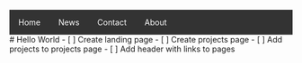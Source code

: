 <html>
<head>
<style>
li a {
  display: block;
  color: white;
  text-align: center;
  padding: 14px 16px;
  text-decoration: none;
}

li a:hover:not(.active) {
  background-color: #111;
}

.active {
  background-color: #4CAF50;
}
</style>
</head>
<body>

<ul style="list-style-type: none; margin: 0; padding: 0; overflow: hidden; background-color: #333;">
  <li style="float: left;"><a class="active" href="#home">Home</a></li>
  <li style="float: left;"><a href="#news">News</a></li>
  <li style="float: left;"><a href="#contact">Contact</a></li>
  <li style="float: left;"><a href="#about">About</a></li>
</ul>
</body>
</html>
# Hello World
- [ ] Create landing page
- [ ] Create projects page
- [ ] Add projects to projects page
- [ ] Add header with links to pages
